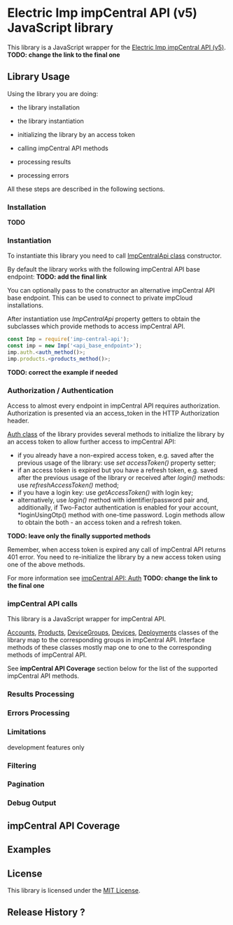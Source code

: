 # Electric Imp impCentral API (v5) JavaScript library

This library is a JavaScript wrapper for the [Electric Imp impCentral API (v5)](https://preview-apidoc.electricimp.com). **TODO: change the link to the final one**

## Library Usage

Using the library you are doing:

- the library installation

- the library instantiation

- initializing the library by an access token

- calling impCentral API methods

- processing results

- processing errors

All these steps are described in the following sections.

### Installation

**TODO**

### Instantiation

To instantiate this library you need to call [ImpCentralApi class](./lib/ImpCentralApi.js) constructor.

By default the library works with the following impCentral API base endpoint: **TODO: add the final link**

You can optionally pass to the constructor an alternative impCentral API base endpoint. This can be used to connect to private impCloud installations.

After instantiation use *ImpCentralApi* property getters to obtain the subclasses which provide methods to access impCentral API.

```javascript
const Imp = require('imp-central-api');
const imp = new Imp('<api_base_endpoint>');
imp.auth.<auth_method()>;
imp.products.<products_method()>;
```
**TODO: correct the example if needed**

### Authorization / Authentication

Access to almost every endpoint in impCentral API requires authorization. Authorization is presented via an access_token in the HTTP Authorization header.

[Auth class](./lib/Auth.js) of the library provides several methods to initialize the library by an access token to allow further access to impCentral API:

- if you already have a non-expired access token, e.g. saved after the previous usage of the library: use *set accessToken()* property setter;
- if an access token is expired but you have a refresh token, e.g. saved after the previous usage of the library or received after *login()* methods: use *refreshAccessToken()* method;
- if you have a login key: use *getAccessToken()* with login key;
- alternatively, use *login()* method with identifier/password pair and, additionally, if Two-Factor authentication is enabled for your account, *loginUsingOtp() method with one-time password. Login methods allow to obtain the both - an access token and a refresh token.

**TODO: leave only the finally supported methods**

Remember, when access token is expired any call of impCentral API returns 401 error. You need to re-initialize the library by a new access token using one of the above methods.

For more information see [impCentral API: Auth](https://preview-apidoc.electricimp.com/accounts.html#tag/Auth) **TODO: change the link to the final one**

### impCentral API calls

This library is a JavaScript wrapper for impCentral API.

[Accounts](./lib/Accounts.js), [Products](./lib/Products.js), [DeviceGroups](./lib/DeviceGroups.js), [Devices](./lib/Devices.js), [Deployments](./lib/Deployments.js) classes of the library map to the corresponding groups in impCentral API. Interface methods of these classes mostly map one to one to the corresponding methods of impCentral API.

See **impCentral API Coverage** section below for the list of the supported impCentral API methods.

### Results Processing

### Errors Processing




### Limitations

development features only


### Filtering

### Pagination

### Debug Output

## impCentral API Coverage

## Examples

## License

This library is licensed under the [MIT License](./LICENSE).

## Release History ?
